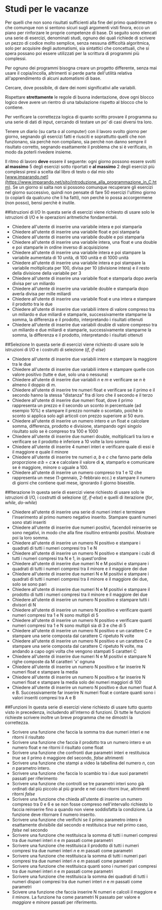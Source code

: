 # Studi per le vacanze
Per quelli che non sono risultati sufficienti alla fine del primo quadrimestre o che comunque non si sentono sicuri sugli argomenti visti finora, ecco un piano per rinforzare le proprie competenze di base. Di seguito sono elencati una serie di esercizi, denominati studi, ognuno dei quali richiede di scrivere un pezzo di codice molto semplice, senza nessuna difficoltà algoritmica, solo per acquisire degli automatismi, sia sintattici che concettuali, che si spera possano poi essere utilizzati per la scrittura di programmi più complessi.

Per ognuno dei programmi bisogna creare un progetto differente, senza mai usare il copia/incolla, altrimenti si perde parte dell'utilità relativa all'apprendimento di alcuni automatismi di base.

Cercare, dove possibile, di dare dei nomi significativi alle variabili.

Rispettare **strettamente** le regole di buona indentazione, dove ogni blocco logico deve avere un rientro di una tabulazione rispetto al blocco che lo contiene.

Per verificare la correttezza logica di quanto scritto provare il programma su una serie di dati di input, cercando di testare un po' di casi diversi tra loro.

Tenere un diario (su carta o al computer) con il lavoro svolto giorno per giorno, segnando gli esercizi fatti e riusciti e soprattutto quelli che non funzionano, sia perchè non compilano, sia perchè non danno sempre il risultato corretto, segnando esattamente il problema che si è verificato, in modo da poterli rivedere insieme.

Il ritmo di lavoro **deve** essere il seguente: ogni giorno possono essere svolti **al massimo** 5 degli esercizi sotto riportati e **al massimo** 2 degli esercizi più complessi presi a scelta dal libro di testo o dal mio sito [www.imparando.net](https://www.imparando.net/sito/introduzione_alla_programmazione_in_C.htm). Se un giorno si salta non si possono comunque recuperare gli esercizi nel giorno successivo, quindi non pensate di fare 50 esercizi l'ultimo giorno (o copiarli da qualcuno che li ha fatti), non perchè io possa accorgermene (non posso), bensì perchè è inutile.

##Istruzioni di I/O
In questa serie di esercizi viene richiesto di usare solo le istruzioni di I/O e le operazioni aritmetiche fondamentali.
* Chiedere all'utente di inserire una variabile intera e poi stamparla
* Chiedere all'utente di inserire una variabile float e poi stamparla
* Chiedere all'utente di inserire una variabile double e poi stamparla
* Chiedere all'utente di inserire una variabile intera, una float e una double e poi stamparle in ordine inverso di acquisizione
* Chiedere all'utente di inserire una variabile intera e poi stampare la variabile aumentata di 10 unità, di 100 unità e di 1000 unità
* Chiedere all'utente di inserire una variabile intera e poi stampare la variabile moltiplicata per 100, divisa per 10 (divisione intera) e il resto della divisione della variabile per 3
* Chiedere all'utente di inserire una variabile float e stamparla dopo averla divisa per un miliardo
* Chiedere all'utente di inserire una variabile double e stamparla dopo averla divisa per mille miliardi
* Chiedere all'utente di inserire una variabile float e una intera e stampare il prodotto tra le due
* Chiedere all'utente di inserire due variabili intere di valore compreso tra un miliardo e due miliardi e stamparle, successivamente stamparne la somma, la differenza e il prodotto, interpretando i risultati ottenuti
* Chiedere all'utente di inserire due variabili double di valore compreso tra un miliardo e due miliardi e stamparle, successivamente stamparne la somma, la differenza e il prodotto, interpretando i risultati ottenuti

##Selezione
In questa serie di esercizi viene richiesto di usare solo le istruzioni di I/O e i costrutti di selezione (*if*, *if-else*)
* Chiedere all'utente di inserire due variabili intere e stampare la maggiore tra le due
* Chiedere all'utente di inserire due variabili intere e stampare quelle con valore positivo (tutte e due, solo una o nessuna)
* Chiedere all'utente di inserire due variabili *n* e *m* e verificare se *n* è almeno il doppio di *m*.
* Chiedere all'utente di inserire tre numeri float e verificare se il primo e il secondo hanno la stessa "distanza" fra di loro che il secondo e il terzo
* Chiedere all'utente di inserire due numeri float, dove il primo rappresenta un prezzo e il secondo un sconto in percentuale (ad esempio 10%) e stampare il prezzo normale o scontato, poichè lo sconto si applica solo agli articoli con prezzo superiore ai 50 euro.
* Chiedere all'utente di inserire un numero intero e un float e calcolare somma, differenza, prodotto e divisione, stampando ogni singolo risultato solo se è compreso tra 100 e 1000
* Chiedere all'utente di inserire due numeri double, moltiplicarli tra loro e verificare se il prodotto è inferiore a 10 volte la loro somma
* Chiedere all'utente di inserire 4 numeri interi e verificare quale di essi è il maggiore e quale il minore
* Chiedere all'utente di inserire tre numeri *a*, *b* e *c* che fanno parte della proporzione *a*:*b* = *c*:**x** e calcolare il valore di **x**, stamparlo e comunicare se è maggiore, minore o uguale a 100.
* Chiedere all'utente di inserire un numero compreso tra 1 e 12 che rappresenta un mese (1-gennaio, 2-febbraio ecc.) e stampare il numero di giorni che contiene quel mese, ignorardo il giorno bisestile.


##Iterazione
In questa serie di esercizi viene richiesto di usare solo le istruzioni di I/O, i costrutti di selezione (*if*, *if-else*) e quelli di iterazione (*for*, *while*, *do-while*)
* Chiedere all'utente di inserire una serie di numeri interi e terminare l'inserimento al primo numero negativo inserito. Stampare quanti numeri sono stati inseriti
* Chiedere all'utente di inserire due numeri positivi, facendoli reinserire se sono negativi, in modo che alla fine risultino entrambi positivi. Mostrare poi la loro somma.
* Chiedere all'utente di inserire un numero N positivo e stampare i quadrati di tutti i numeri compresi tra 1 e N
* Chiedere all'utente di inserire un numero N positivo e stampare i cubi di tutti i numeri compresi tra  N e 1, in quest'ordine
* Chiedere all'utente di inserire due numeri N e M positivi e stampare i quadrati di tutti i numeri compresi tra il minore e il maggiore dei due
* Chiedere all'utente di inserire due numeri N e M positivi e stampare i quadrati di tutti i numeri compresi tra il minore e il maggiore dei due, solo se sono pari
* Chiedere all'utente di inserire due numeri N e M positivi e stampare il prodotto di tutti i numeri compresi tra il minore e il maggiore dei due
* Chiedere all'utente di inserire un numero N positivo e stampare tutti i divisori di N
* Chiedere all'utente di inserire un numero N positivo e verificare quanti numeri compresi tra 1 e N sono multipli di 5
* Chiedere all'utente di inserire un numero N positivo e verificare quanti numeri compresi tra 1 e N sono multipli sia di 3 e che di 5 
* Chiedere all'utente di inserire un numero N positivo e un carattere C e stampare una serie composta dal carattere C ripetuto N volte
* Chiedere all'utente di inserire un numero N positivo e un carattere C e stampare una serie composta dal carattere C ripetuto N volte, ma andando a capo ogni volta che vengono stampati 5 caratteri C
* Chiedere all'utente di inserire due numeri N e M positivi e stampare N righe composte da M caratteri 'x' ognuna
* Chiedere all'utente di inserire un numero N positivo e far inserire N numeri float e stampare la media
*  Chiedere all'utente di inserire un numero N positivo e far inserire N numeri float e stampare la media solo dei numeri maggiori di 100
*  Chiedere all'utente di inserire un numero N positivo e due numeri float A e B. Successivamente far inserire N numeri float e contare quanti sono i valori inseriti compresi tra A e B


##Funzioni
In questa serie di esercizi viene richiesto di usare tutto quanto visto in precedenza, includendo all'interno di funzioni.
Di tutte le funzioni richieste scrivere inoltre un breve programma che ne dimostri la correttezza.
* Scrivere una funzione che faccia la somma tra due numeri interi e ne ritorni il risultato
* Scrivere una funzione che faccia il prodotto tra un numero intero e un numero float e ne ritorni il risultato come float
* Scrivere una funzione che confronti due parametri interi e restituisca *true* se il primo è maggiore del secondo, *false* altrimenti
* Scrivere una funzione che stampi a video la tabellina del numero *n*, con *n* parametro intero.
* Scrivere una funzione che faccia lo scambio tra i due suoi parametri passati per riferimento
* Scrivere una funzione che controlli se tre parametri interi sono già ordinati dal più piccolo al più grande e nel caso ritorni *true*, altrimenti ritorni *false*
* Scrivere una funzione che chieda all'utente di inserire un numero compreso tra 0 e 6 e se non fosse compreso nell'intervallo richiesto lo faccia reinserire fino a quando non viene soddisfatta la condizione. La funzione deve ritornare il numero inserito.
* Scrivere una funzione che verifichi se il primo parametro intero è esattamente divisibile dal secondo e restituisca *true* nel primo caso, *false* nel secondo
* Scrivere una funzione che restituisca la somma di tutti i numeri compresi tra due numeri interi *n*  e *m* passati come parametri
* Scrivere una funzione che restituisca il prodotto  di tutti i numeri compresi tra due numeri interi *n*  e *m* passati come parametri
* Scrivere una funzione che restituisca la somma di tutti i numeri pari compresi tra due numeri interi *n*  e *m* passati come parametri
* Scrivere una funzione che restituisca quanti sono i numeri pari compresi tra due numeri interi *n*  e *m* passati come parametri
* Scrivere una funzione che restituisca la somma dei quadrati di tutti i numeri dispari compresi tra due numeri interi *n*  e *m* passati come parametri
* Scivere una funzione che faccia inserire N numeri e calcoli il maggiore e il minore. La funzione ha come parametri N passato per valore e *maggiore* e *minore* passati per riferimento.
